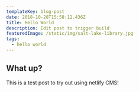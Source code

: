 ```yaml
---
templateKey: blog-post
date: 2018-10-28T15:58:12.436Z
title: Hello World
description: Edit post to trigger build
featuredImage: /static/img/salt-lake-library.jpg
tags:
  - hello world
---
```


## What up?

This is a test post to try out using netlify CMS!
